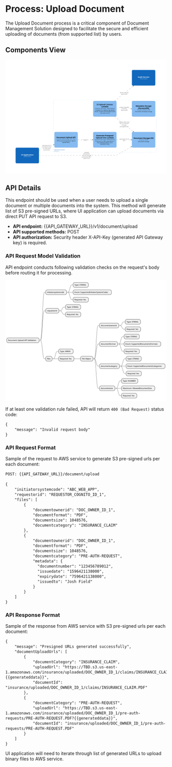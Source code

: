 # Process: Upload Document

The Upload Document process is a critical component of Document Management Solution designed to facilitate the secure and efficient uploading of documents (from supported list) by users. 

## Components View

![Components View](https://github.com/daria-serkova/aws-cdk/blob/main/documents-services/documents-management-solution/architecture/documents-storage-and-retrieval/process-upload-document/process-diagram.svg)

## API Details

This endpoint should be used when a user needs to upload a single document or multiple documents into the system. This method will generate list of S3 pre-signed URLs, where UI application can upload documents via direct PUT API request to S3.

- **API endpoint:** {{API_GATEWAY_URL}}/v1/document/upload
- **API supported methods:** POST
- **API authorization:** Security header X-API-Key (generated API Gateway key) is required.

### API Request Model Validation

API endpoint conducts following validation checks on the request's body before routing it for processing.

![Validation Rules](https://github.com/daria-serkova/aws-cdk/blob/main/documents-services/documents-management-solution/architecture/documents-storage-and-retrieval/process-upload-document/api-validation-rules.svg)

If at least one validation rule failed, API will return `400 (Bad Request)` status code:

```
{
    "message": "Invalid request body"
}
```

### API Request Format
Sample of the request to AWS service to generate S3 pre-signed urls per each document:

```
POST: {{API_GATEWAY_URL}}/document/upload

{
    "initiatorsystemcode": "ABC_WEB_APP",
    "requestorid": "REQUESTOR_COGNITO_ID_1",
    "files": [
        {
            "documentownerid": "DOC_OWNER_ID_1",
            "documentformat": "PDF",
            "documentsize": 1048576,
            "documentcategory": "INSURANCE_CLAIM"
        },
        {
            "documentownerid": "DOC_OWNER_ID_1",
            "documentformat": "PDF",
            "documentsize": 1048576,
            "documentcategory": "PRE-AUTH-REQUEST",
            "metadata": {
              "documentnumber": "123456789012",
              "issuedate": "1596421138000",
              "expirydate": "7596421138000",
              "issuedto": "Josh Field"
            }
        }
    ]
}

```
### API Response Format
Sample of the response from AWS service with S3 pre-signed urls per each document:
```
{
    "message": "Presigned URLs generated successfully",
    "documentUploadUrls": [
        {
            "documentCategory": "INSURANCE_CLAIM",
            "uploadUrl": "https://TBD.s3.us-east-1.amazonaws.com/insurance/uploaded/DOC_OWNER_ID_1/claims/INSURANCE_CLAIM.PDF?{{generateddata}}",
            "documentId": "insurance/uploaded/DOC_OWNER_ID_1/claims/INSURANCE_CLAIM.PDF"
        },
        {
            "documentCategory": "PRE-AUTH-REQUEST",
            "uploadUrl": "https://TBD.s3.us-east-1.amazonaws.com/insurance/uploaded/DOC_OWNER_ID_1/pre-auth-requests/PRE-AUTH-REQUEST.PDF?{{generateddata}}",
            "documentId": "insurance/uploaded/DOC_OWNER_ID_1/pre-auth-requests/PRE-AUTH-REQUEST.PDF"
        }
    ]
}
```

UI application will need to iterate through list of generated URLs to upload binary files to AWS service.

